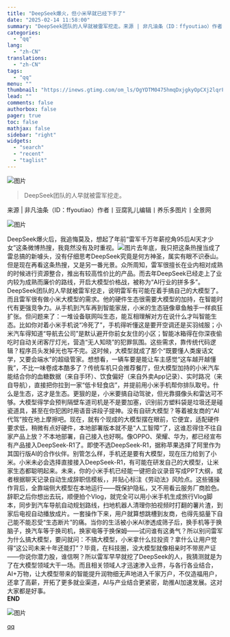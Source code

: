 ```yaml
---
title: "DeepSeek爆火，但小米早就已经下手了"
date: "2025-02-14 11:58:00"
summary: "DeepSeek团队的人早就被雷军挖走。来源 | 非凡油条（ID：ffyoutiao）作者丨豆腐乳儿..."
categories:
  - "qq"
lang:
  - "zh-CN"
translations:
  - "zh-CN"
tags:
  - "qq"
menu: ""
thumbnail: "https://inews.gtimg.com/om_ls/OgYDTM0475hmqDxjgkyOpCXj2lqrFqrzdEkHQxKoZkDA0AA_640360/0"
lead: ""
comments: false
authorbox: false
pager: true
toc: false
mathjax: false
sidebar: "right"
widgets:
  - "search"
  - "recent"
  - "taglist"
---
```


![图片](https://inews.gtimg.com/om_bt/O8wfNGrAsdfnD2tvxwBy0LqzA4HWym05kP75Eq5mxOJBEAA/641)  
> DeepSeek团队的人早就被雷军挖走。

  
来源 | 非凡油条（ID：ffyoutiao）作者丨豆腐乳儿编辑丨养乐多图片丨全景网

![图片](https://inews.gtimg.com/om_bt/Og-GqJRpwP69yYjSaANSlWkS44NUe6OFUS78aOtytMLJoAA/641)

  
DeepSeek爆火后，我追悔莫及，想起了年前“雷军千万年薪挖角95后AI天才少女”这条微博热搜，我竟然没有及时重视。![图片](https://inews.gtimg.com/om_bt/OMjPP-b7lMdWwiHqhwFoIy_4H5Kc0X--NkYZ3y75gtY3oAA/641)去年底，我只把这条热搜当成了雷总搞的新噱头，没有仔细思考DeepSeek究竟是何方神圣，属实有眼不识泰山。但是现在再看这条热搜，又是另一番光景。众所周知，雷军很擅长在业内相对成熟的时候进行资源整合，推出有较高性价比的产品。而去年DeepSeek已经走上了业内较为成熟而廉价的路线，开启大模型价格战，被称为“AI行业的拼多多”。DeepSeek团队的人早就被雷军挖走，说明雷军有可能在着手搞自己的大模型了。而且雷军很有做小米大模型的需求。他的硬件生态很需要大模型的加持，在智能时代有更强竞争力。从手机到汽车再到智能家居，小米的生态链像章鱼触手一样疯狂扩张。但问题来了：一堆设备联网叫生态，能互相理解对方在说什么才叫智能生态。比如你对着小米手机说“冷死了”，手机得听懂这是要开空调还是买羽绒服；小米汽车得知道“导航去公司”是默认避开你前女友住的小区；智能冰箱得在你深夜偷吃时自动关闭客厅灯光，营造“无人知晓”的犯罪氛围。这些需求，靠传统代码逻辑？程序员头发掉光也写不完。这时候，大模型就成了那个“既要懂人类废话文学，又要会端水”的超级管家。想想看，一辆车要是能让车主感觉“这车越开越懂我”，不比一味卷成本酷多了？传统车机只会推荐餐厅，但大模型加持的小米汽车能结合你的血糖数据（来自手环）、饮食偏好（来自外卖App记录）、实时路况（来自导航），直接把你拉到一家“低卡轻食店”，并提前用小米手机帮你排队取号。什么是生态，这才是生态。更狠的是，小米要搞自动驾驶，但光靠摄像头和雷达可不够。大模型得学会预判隔壁车道司机是不是要加塞，识别前方塑料袋是垃圾还是碰瓷道具，甚至在你犯困时用语音讲段子提神。没有自研大模型？等着被友商的“AI代驾”按在地上摩擦吧。现在，就有个现成的大模型摆在眼前，它便宜，适配硬件要求低，稍微有点好硬件，本地部署版本就不是“人工智障“了，这谁忍得住不往自家产品上放？不本地部署，自己接入也好啊。像OPPO、荣耀、华为，都已经宣布有产品接入DeepSeek-R1了。即使不选DeepSeek-R1，据称苹果选择了阿里作为其国行版AI的合作伙伴。别管怎么样，手机还是要有大模型，现在压力给到了小米。小米未必会选择直接接入DeepSeek-R1，有可能在研发自己的大模型，让米家生态都聪明起来。未来，你的小米手机已经能一键把会议录音写成PPT大纲，或者根据聊天记录自动生成辞职信模板，，并贴心标注《劳动法》风险点。这些骚操作背后，全靠端侧大模型在本地运行——既保护隐私，又不用看云服务厂商脸色。辞职之后你想出去玩，顺便拍个Vlog，就完全可以用小米手机生成旅行Vlog脚本，同步到汽车导航自动规划路线，扫地机器人清理你拍视频时打翻的薯片渣，到家后电视自动播放成片。一套操作下来，用户就算想跳槽到友商，也得先掂量下自己能不能忍受“生态断片”的痛。当你的生活被小米AI渗透成筛子后，换手机等于换脑子，换汽车等于换司机，换家电等于换保姆——试问谁有这勇气？所以别问雷军为什么搞大模型，要问就问：不搞大模型，小米拿什么拉投资？拿什么让用户觉得“这公司未来十年还能打”？毕竟，在科技圈，没大模型就像相亲时不带房产证——你说你潜力股，谁信啊？所以雷军早早就挖了DeepSeek的人，我猜测就是为了在大模型领域大干一场。而且相关领域人才迅速渗入业界，与各行各业结合，AI+万物，让大模型带来的智能提升润物细无声地进入千家万户，不仅造福用户，还拿了高薪，开拓了更多就业渠道，AI与产业结合更紧密，助推AI加速发展。这对大家都是好事。  
**END**

![图片](https://inews.gtimg.com/om_bt/OZAYl1aONy_rrFpjkmu8_ScftC62B5rn5MOxFZwi35iNkAA/641)

[qq](https://new.qq.com/rain/a/20250214A03QSM00)
